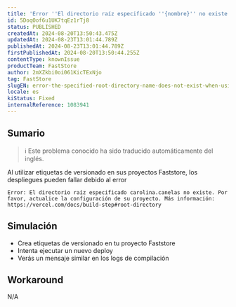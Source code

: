 ```yaml
---
title: 'Error ''El directorio raíz especificado ''{nombre}'' no existe'' al utilizar etiquetas de versión.'
id: 5DoqOof6u1UK7tqEz1rTj8
status: PUBLISHED
createdAt: 2024-08-20T13:50:43.475Z
updatedAt: 2024-08-23T13:01:44.789Z
publishedAt: 2024-08-23T13:01:44.789Z
firstPublishedAt: 2024-08-20T13:50:44.255Z
contentType: knownIssue
productTeam: FastStore
author: 2mXZkbi0oi061KicTExNjo
tag: FastStore
slugEN: error-the-specified-root-directory-name-does-not-exist-when-using-version-tags
locale: es
kiStatus: Fixed
internalReference: 1083941
---
```


## Sumario

>ℹ️ Este problema conocido ha sido traducido automáticamente del inglés.


Al utilizar etiquetas de versionado en sus proyectos Faststore, los despliegues pueden fallar debido al error

    Error: El directorio raíz especificado carolina.canelas no existe. Por favor, actualice la configuración de su proyecto. Más información: https://vercel.com/docs/build-step#root-directory




##

## Simulación



- Crea etiquetas de versionado en tu proyecto Faststore
- Intenta ejecutar un nuevo deploy
- Verás un mensaje similar en los logs de compilación



## Workaround


N/A





